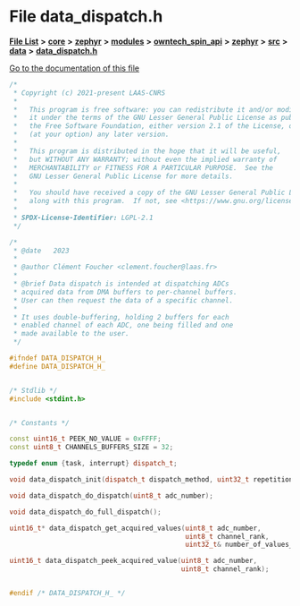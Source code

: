 

# File data\_dispatch.h

[**File List**](files.md) **>** [**core**](dir_771164b9325b04f1442f7a3ffa8ecb89.md) **>** [**zephyr**](dir_09002e7ce91f09aeb040dfd1861a47f4.md) **>** [**modules**](dir_6d0fb8ab814c517e7f155fb837e32f72.md) **>** [**owntech\_spin\_api**](dir_87330bcbf7fe698536ea5946c1b90585.md) **>** [**zephyr**](dir_83abe2f3de580445b50d57f614c989e1.md) **>** [**src**](dir_b0a9bfd1c37d418dc07d30cb79a776da.md) **>** [**data**](dir_5931dfac2e1245380efda5ad202dc380.md) **>** [**data\_dispatch.h**](data__dispatch_8h.md)

[Go to the documentation of this file](data__dispatch_8h.md)


```C++
/*
 * Copyright (c) 2021-present LAAS-CNRS
 *
 *   This program is free software: you can redistribute it and/or modify
 *   it under the terms of the GNU Lesser General Public License as published by
 *   the Free Software Foundation, either version 2.1 of the License, or
 *   (at your option) any later version.
 *
 *   This program is distributed in the hope that it will be useful,
 *   but WITHOUT ANY WARRANTY; without even the implied warranty of
 *   MERCHANTABILITY or FITNESS FOR A PARTICULAR PURPOSE.  See the
 *   GNU Lesser General Public License for more details.
 *
 *   You should have received a copy of the GNU Lesser General Public License
 *   along with this program.  If not, see <https://www.gnu.org/licenses/>.
 *
 * SPDX-License-Identifier: LGPL-2.1
 */

/*
 * @date   2023
 *
 * @author Clément Foucher <clement.foucher@laas.fr>
 *
 * @brief Data dispatch is intended at dispatching ADCs
 * acquired data from DMA buffers to per-channel buffers.
 * User can then request the data of a specific channel.
 *
 * It uses double-buffering, holding 2 buffers for each
 * enabled channel of each ADC, one being filled and one
 * made available to the user.
 */

#ifndef DATA_DISPATCH_H_
#define DATA_DISPATCH_H_


/* Stdlib */
#include <stdint.h>


/* Constants */

const uint16_t PEEK_NO_VALUE = 0xFFFF;
const uint8_t CHANNELS_BUFFERS_SIZE = 32;

typedef enum {task, interrupt} dispatch_t;

void data_dispatch_init(dispatch_t dispatch_method, uint32_t repetitions);

void data_dispatch_do_dispatch(uint8_t adc_number);

void data_dispatch_do_full_dispatch();

uint16_t* data_dispatch_get_acquired_values(uint8_t adc_number,
                                            uint8_t channel_rank,
                                            uint32_t& number_of_values_acquired);

uint16_t data_dispatch_peek_acquired_value(uint8_t adc_number,
                                           uint8_t channel_rank);


#endif /* DATA_DISPATCH_H_ */
```


